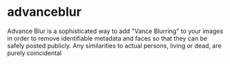 # advanceblur
Advance Blur is a sophisticated way to add "Vance Blurring" to your images in order to remove identifiable metadata and faces so that they can be safely posted publicly. Any similarities to actual persons, living or dead, are purely coincidental
